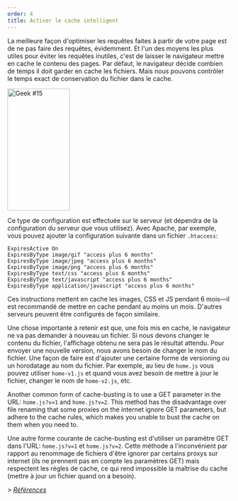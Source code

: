 ```yaml
---
order: 4
title: Activer le cache intelligent
---
```


La meilleure façon d'optimiser les requêtes faites à partir de votre page est de ne pas faire des requêtes, évidemment. Et l'un des moyens les plus utiles pour éviter les requêtes inutiles, c'est de laisser le navigateur mettre en cache le contenu des pages. Par défaut, le navigateur décide combien de temps il doit garder en cache les fichiers. Mais nous pouvons contrôler le temps exact de conservation du fichier dans le cache.

<div class="img-right">
  <img id="geek-15" class="icos-geek" src="http://browserdiet.com/img/15.png" alt="Geek #15" width="141" height="275" />
</div>

Ce type de configuration est effectuée sur le serveur (et dépendra de la configuration du serveur que vous utilisez). Avec Apache, par exemple, vous pouvez ajouter la configuration suivante dans un fichier `.htaccess`:

```
ExpiresActive On
ExpiresByType image/gif "access plus 6 months"
ExpiresByType image/jpeg "access plus 6 months"
ExpiresByType image/png "access plus 6 months"
ExpiresByType text/css "access plus 6 months"
ExpiresByType text/javascript "access plus 6 months"
ExpiresByType application/javascript "access plus 6 months"
```

Ces instructions mettent en cache les images, CSS et JS pendant 6 mois&mdash;il est recommandé de mettre en cache pendant au moins un mois. D'autres serveurs peuvent être configurés de façon similaire.

Une chose importante à retenir est que, une fois mis en cache, le navigateur ne va pas demander à nouveau un fichier. Si nous devons changer le contenu du fichier, l'affichage obtenu ne sera pas le résultat attendu. Pour envoyer une nouvelle version, nous avons besoin de changer le nom du fichier. Une façon de faire est d'ajouter une certaine forme de versioning ou un horodatage au nom du fichier. Par exemple, au lieu de `home.js` vous pouvez utiliser `home-v1.js` et quand vous avez besoin de mettre à jour le fichier, changer le nom de `home-v2.js`, etc.

Another common form of cache-busting is to use a GET parameter in the URL: `home.js?v=1` and `home.js?v=2`. This method has the disadvantage over file renaming that some proxies on the internet ignore GET parameters, but adhere to the cache rules, which makes you unable to bust the cache on them when you need to.

Une autre forme courante de cache-busting est d'utiliser un paramètre GET dans l'URL: `home.js?v=1` et `home.js?v=2`. Cette méthode a l'inconvénient par rapport au renommage de fichiers d'être ignorer par certains proxys sur internet (ils ne prennent pas en compte les paramètres GET) mais respectent les règles de cache, ce qui rend impossible la maîtrise du cache (mettre à jour un fichier quand on a besoin).

*> [Références](https://github.com/zenorocha/browser-diet/wiki/References#enable-smart-caching)*